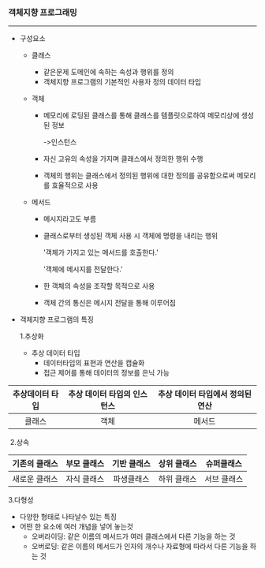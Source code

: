 ### 객체지향 프로그래밍

---

- 구성요소

  - 클래스  

    - 같은문제 도메인에 속하는 속성과 행위를 정의
    - 객체지향 프로그램의 기본적인 사용자 정의 데이터 타입

  - 객체

    - 메모리에 로딩된 클래스를 통해 클래스를 템플릿으로하여 메모리상에 생성된 정보

      ->인스턴스

    - 자신 고유의 속성을 가지며 클래스에서 정의한 행위 수행

    - 객체의 행위는 클래스에서 정의된 행위에 대한 정의를 공유함으로써 메모리를 효율적으로 사용

  - 메서드  

    - 메시지라고도 부름

    - 클래스로부터 생성된 객체 사용 시 객체에 명령을 내리는 행위

      '객체가 가지고 있는 메서드를 호출한다.'

      '객체에 메시지를 전달한다.'

    - 한 객체의 속성을 조작할 목적으로 사용
    - 객체 간의 통신은 메시지 전달을 통해 이루어짐

- 객체지향 프로그램의 특징

  1.추상화

  - 추상 데이터 타입
    - 데이터타입의 표현과 연산을 캡슐화
    - 접근 제어를 통해 데이터의 정보를 은닉 가능

| 추상데이터 타입 | 추상 데이터 타입의 인스턴스 | 추상 데이터 타입에서 정의된 연산 |
| :-------------: | :-------------------------: | :------------------------------: |
|     클래스      |            객체             |              메서드              |

​	2.상속

| 기존의 클래스 | 부모 클래스 | 기반 클래스 | 상위 클래스 | 슈퍼클래스  |
| :-----------: | :---------: | :---------: | :---------: | :---------: |
| 새로운 클래스 | 자식 클래스 | 파생클래스  | 하위 클래스 | 서브 클래스 |

3.다형성

- 다양한 형태로 나타날수 있는 특징
- 어떤 한 요소에 여러 개념을 넣어 놓는것
  - 오버라이딩: 같은 이름의 메서드가 여러 클래스에서 다른 기능을 하는 것
  - 오버로딩: 같은 이름의 메서드가 인자의 개수나 자료형에 따라서 다른 기능을 하는 것